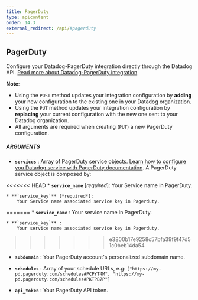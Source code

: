 ```yaml
---
title: PagerDuty
type: apicontent
order: 14.3
external_redirect: /api/#pagerduty
---
```


## PagerDuty

Configure your Datadog-PagerDuty integration directly through the Datadog API.
[Read more about Datadog-PagerDuty integration][1]

**Note**:

* Using the `POST` method updates your integration configuration by **adding** your new configuration to the existing one in your Datadog organization.
* Using the `PUT` method updates your integration configuration by **replacing** your current configuration with the new one sent to your Datadog organization.
* All arguments are required when creating (`PUT`) a new PagerDuty configuration.

##### ARGUMENTS

* **`services`** :
    Array of PagerDuty service objects. [Learn how to configure you Datadog service with PagerDuty documentation][2]. A PagerDuty service object is composed by:

<<<<<<< HEAD
    * **`service_name`** [*required*]:
        Your Service name in PagerDuty.

    * **`service_key`** [*required*]:
        Your Service name associated service key in Pagerduty.
=======
    * **`service_name`** :
        Your service name in PagerDuty.

    * **`service_key`** :
        Your service name associated service key in Pagerduty.
>>>>>>> e3800b17e9258c57bfa39f9f47d51c0beb14da54

* **`subdomain`** :
    Your PagerDuty account's personalized subdomain name.

* **`schedules`** :
    Array of your schedule URLs, e.g:
     `["https://my-pd.pagerduty.com/schedules#PCPYT4M", "https://my-pd.pagerduty.com/schedules#PKTPB7P"]`

* **`api_token`** :
    Your PagerDuty API token.

[1]: /integrations/pagerduty
[2]: https://www.pagerduty.com/docs/guides/datadog-integration-guide/
